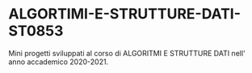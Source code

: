 # ALGORTIMI-E-STRUTTURE-DATI-ST0853
Mini progetti sviluppati al corso di ALGORITMI E STRUTTURE DATI nell' anno accademico 2020-2021.
